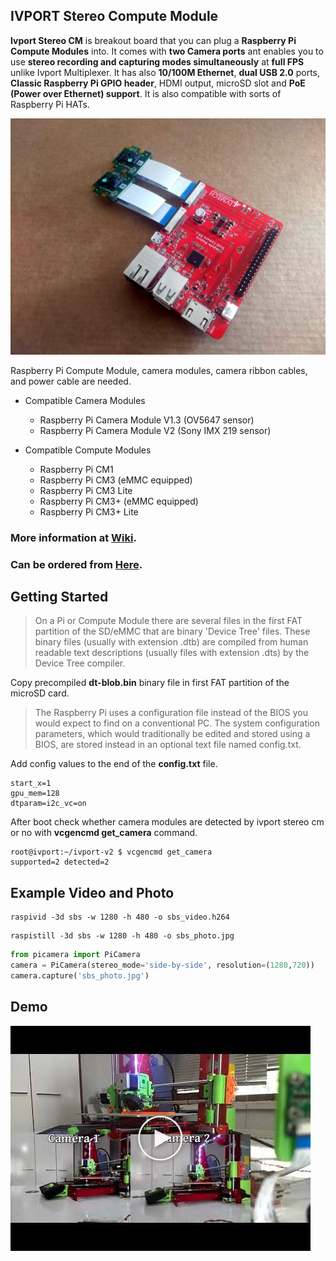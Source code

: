 IVPORT Stereo Compute Module
---

**Ivport Stereo CM** is breakout board that you can plug a **Raspberry Pi Compute Modules** into. It comes with **two Camera ports** ant enables you to use **stereo recording and capturing modes simultaneously** at **full FPS** unlike Ivport Multiplexer. It has also **10/100M Ethernet**, **dual USB 2.0** ports, **Classic Raspberry Pi GPIO header**, HDMI output, microSD slot and **PoE (Power over Ethernet) support**. It is also compatible with sorts of Raspberry Pi HATs.

![alt ivport stereo cm](https://raw.githubusercontent.com/ivmech/ivport-stereo-cm/master/images/ivport_scm_03.jpg)

Raspberry Pi Compute Module, camera modules, camera ribbon cables, and power cable are needed.

- Compatible Camera Modules
  - Raspberry Pi Camera Module V1.3 (OV5647 sensor)
  - Raspberry Pi Camera Module V2 (Sony IMX 219 sensor)

- Compatible Compute Modules
  - Raspberry Pi CM1
  - Raspberry Pi CM3 (eMMC equipped)
  - Raspberry Pi CM3 Lite
  - Raspberry Pi CM3+ (eMMC equipped)
  - Raspberry Pi CM3+ Lite

### More information at [Wiki](https://github.com/ivmech/ivport-stereo-cm/wiki).

### Can be ordered from [Here](https://www.ivmech.com/magaza/ivport-scm-p-119).


Getting Started
---

>On a Pi or Compute Module there are several files in the first FAT partition of the SD/eMMC that are binary 'Device Tree' files. These binary files (usually with extension .dtb) are compiled from human readable text descriptions (usually files with extension .dts) by the Device Tree compiler.

Copy precompiled **dt-blob.bin** binary file in first FAT partition of the microSD card.

>The Raspberry Pi uses a configuration file instead of the BIOS you would expect to find on a conventional PC. The system configuration parameters, which would traditionally be edited and stored using a BIOS, are stored instead in an optional text file named config.txt.

Add config values to the end of the **config.txt** file.

```
start_x=1
gpu_mem=128
dtparam=i2c_vc=on
```

After boot check whether camera modules are detected by ivport stereo cm or no with **vcgencmd get_camera** command.

```shell
root@ivport:~/ivport-v2 $ vcgencmd get_camera
supported=2 detected=2
```

Example Video and Photo
---

```shell
raspivid -3d sbs -w 1280 -h 480 -o sbs_video.h264
```

```shell
raspistill -3d sbs -w 1280 -h 480 -o sbs_photo.jpg
```

```python
from picamera import PiCamera
camera = PiCamera(stereo_mode='side-by-side', resolution=(1280,720))
camera.capture('sbs_photo.jpg')
```

Demo
---

[![Ivport Stereo CM Video](https://raw.githubusercontent.com/ivmech/ivport-stereo-cm/master/images/youtube_thumbnail_01.jpg)](http://www.youtube.com/watch?v=e6cvI44fX18 "Ivport Stereo CM")
